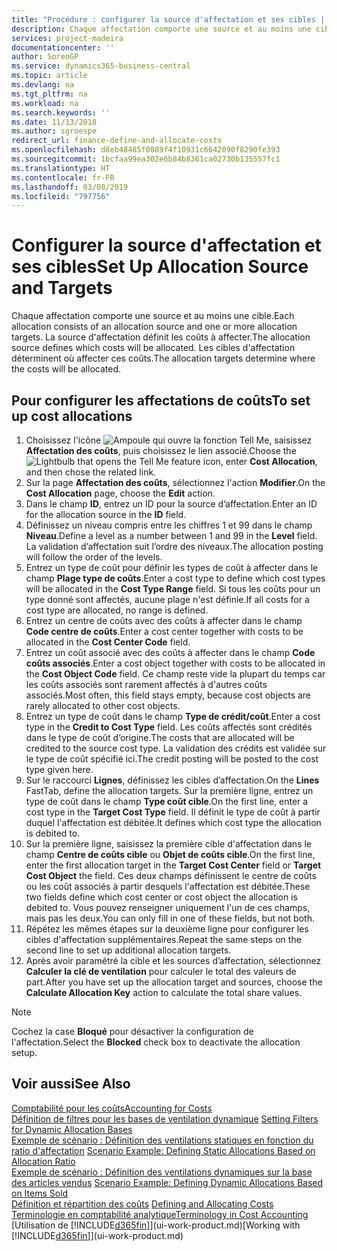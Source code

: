 ```yaml
---
title: "Procédure : configurer la source d'affectation et ses cibles | Microsoft Docs"
description: Chaque affectation comporte une source et au moins une cible. La source d'affectation définit les coûts à affecter. Les cibles d'affectation déterminent où affecter ces coûts.
services: project-madeira
documentationcenter: ''
author: SorenGP
ms.service: dynamics365-business-central
ms.topic: article
ms.devlang: na
ms.tgt_pltfrm: na
ms.workload: na
ms.search.keywords: ''
ms.date: 11/13/2018
ms.author: sgroespe
redirect_url: finance-define-and-allocate-costs
ms.openlocfilehash: d8eb48485f0889f4f10931c6642090f8290fe393
ms.sourcegitcommit: 1bcfaa99ea302e6b84b8361ca02730b135557fc1
ms.translationtype: HT
ms.contentlocale: fr-FR
ms.lasthandoff: 03/08/2019
ms.locfileid: "797756"
---
```

# <a name="set-up-allocation-source-and-targets"></a><span data-ttu-id="63c3a-105">Configurer la source d'affectation et ses cibles</span><span class="sxs-lookup"><span data-stu-id="63c3a-105">Set Up Allocation Source and Targets</span></span>
<span data-ttu-id="63c3a-106">Chaque affectation comporte une source et au moins une cible.</span><span class="sxs-lookup"><span data-stu-id="63c3a-106">Each allocation consists of an allocation source and one or more allocation targets.</span></span> <span data-ttu-id="63c3a-107">La source d'affectation définit les coûts à affecter.</span><span class="sxs-lookup"><span data-stu-id="63c3a-107">The allocation source defines which costs will be allocated.</span></span> <span data-ttu-id="63c3a-108">Les cibles d'affectation déterminent où affecter ces coûts.</span><span class="sxs-lookup"><span data-stu-id="63c3a-108">The allocation targets determine where the costs will be allocated.</span></span>  

## <a name="to-set-up-cost-allocations"></a><span data-ttu-id="63c3a-109">Pour configurer les affectations de coûts</span><span class="sxs-lookup"><span data-stu-id="63c3a-109">To set up cost allocations</span></span>  
1.  <span data-ttu-id="63c3a-110">Choisissez l'icône ![Ampoule qui ouvre la fonction Tell Me](media/ui-search/search_small.png "Dites-moi ce que vous voulez faire"), saisissez **Affectation des coûts**, puis choisissez le lien associé.</span><span class="sxs-lookup"><span data-stu-id="63c3a-110">Choose the ![Lightbulb that opens the Tell Me feature](media/ui-search/search_small.png "Tell me what you want to do") icon, enter **Cost Allocation**, and then chose the related link.</span></span>  
2.  <span data-ttu-id="63c3a-111">Sur la page **Affectation des coûts**, sélectionnez l'action **Modifier**.</span><span class="sxs-lookup"><span data-stu-id="63c3a-111">On the **Cost Allocation** page, choose the **Edit** action.</span></span>  
3.  <span data-ttu-id="63c3a-112">Dans le champ **ID**, entrez un ID pour la source d’affectation.</span><span class="sxs-lookup"><span data-stu-id="63c3a-112">Enter an ID for the allocation source in the **ID** field.</span></span>  
4.  <span data-ttu-id="63c3a-113">Définissez un niveau compris entre les chiffres 1 et 99 dans le champ **Niveau**.</span><span class="sxs-lookup"><span data-stu-id="63c3a-113">Define a level as a number between 1 and 99 in the **Level** field.</span></span> <span data-ttu-id="63c3a-114">La validation d’affectation suit l’ordre des niveaux.</span><span class="sxs-lookup"><span data-stu-id="63c3a-114">The allocation posting will follow the order of the levels.</span></span>  
5.  <span data-ttu-id="63c3a-115">Entrez un type de coût pour définir les types de coût à affecter dans le champ **Plage type de coûts**.</span><span class="sxs-lookup"><span data-stu-id="63c3a-115">Enter a cost type to define which cost types will be allocated in the **Cost Type Range** field.</span></span> <span data-ttu-id="63c3a-116">Si tous les coûts pour un type donné sont affectés, aucune plage n'est définie.</span><span class="sxs-lookup"><span data-stu-id="63c3a-116">If all costs for a cost type are allocated, no range is defined.</span></span>  
6.  <span data-ttu-id="63c3a-117">Entrez un centre de coûts avec des coûts à affecter dans le champ **Code centre de coûts**.</span><span class="sxs-lookup"><span data-stu-id="63c3a-117">Enter a cost center together with costs to be allocated in the **Cost Center Code** field.</span></span>  
7.  <span data-ttu-id="63c3a-118">Entrez un coût associé avec des coûts à affecter dans le champ **Code coûts associés**.</span><span class="sxs-lookup"><span data-stu-id="63c3a-118">Enter a cost object together with costs to be allocated in the **Cost Object Code** field.</span></span> <span data-ttu-id="63c3a-119">Ce champ reste vide la plupart du temps car les coûts associés sont rarement affectés à d'autres coûts associés.</span><span class="sxs-lookup"><span data-stu-id="63c3a-119">Most often, this field stays empty, because cost objects are rarely allocated to other cost objects.</span></span>  
8.  <span data-ttu-id="63c3a-120">Entrez un type de coût dans le champ **Type de crédit/coût**.</span><span class="sxs-lookup"><span data-stu-id="63c3a-120">Enter a cost type in the **Credit to Cost Type** field.</span></span> <span data-ttu-id="63c3a-121">Les coûts affectés sont crédités dans le type de coût d’origine.</span><span class="sxs-lookup"><span data-stu-id="63c3a-121">The costs that are allocated will be credited to the source cost type.</span></span> <span data-ttu-id="63c3a-122">La validation des crédits est validée sur le type de coût spécifié ici.</span><span class="sxs-lookup"><span data-stu-id="63c3a-122">The credit posting will be posted to the cost type given here.</span></span>  
9. <span data-ttu-id="63c3a-123">Sur le raccourci **Lignes**, définissez les cibles d’affectation.</span><span class="sxs-lookup"><span data-stu-id="63c3a-123">On the **Lines** FastTab, define the allocation targets.</span></span> <span data-ttu-id="63c3a-124">Sur la première ligne, entrez un type de coût dans le champ **Type coût cible**.</span><span class="sxs-lookup"><span data-stu-id="63c3a-124">On the first line, enter a cost type in the **Target Cost Type** field.</span></span> <span data-ttu-id="63c3a-125">Il définit le type de coût à partir duquel l'affectation est débitée.</span><span class="sxs-lookup"><span data-stu-id="63c3a-125">It defines which cost type the allocation is debited to.</span></span>  
10. <span data-ttu-id="63c3a-126">Sur la première ligne, saisissez la première cible d'affectation dans le champ **Centre de coûts cible** ou **Objet de coûts cible**.</span><span class="sxs-lookup"><span data-stu-id="63c3a-126">On the first line, enter the first allocation target in the **Target Cost Center** field or **Target Cost Object** the field.</span></span> <span data-ttu-id="63c3a-127">Ces deux champs définissent le centre de coûts ou les coût associés à partir desquels l'affectation est débitée.</span><span class="sxs-lookup"><span data-stu-id="63c3a-127">These two fields define which cost center or cost object the allocation is debited to.</span></span> <span data-ttu-id="63c3a-128">Vous pouvez renseigner uniquement l'un de ces champs, mais pas les deux.</span><span class="sxs-lookup"><span data-stu-id="63c3a-128">You can only fill in one of these fields, but not both.</span></span>  
11. <span data-ttu-id="63c3a-129">Répétez les mêmes étapes sur la deuxième ligne pour configurer les cibles d'affectation supplémentaires.</span><span class="sxs-lookup"><span data-stu-id="63c3a-129">Repeat the same steps on the second line to set up additional allocation targets.</span></span>  
12. <span data-ttu-id="63c3a-130">Après avoir paramétré la cible et les sources d’affectation, sélectionnez **Calculer la clé de ventilation** pour calculer le total des valeurs de part.</span><span class="sxs-lookup"><span data-stu-id="63c3a-130">After you have set up the allocation target and sources, choose the **Calculate Allocation Key** action to calculate the total share values.</span></span>  

> [!NOTE]  
>  <span data-ttu-id="63c3a-131">Cochez la case **Bloqué** pour désactiver la configuration de l'affectation.</span><span class="sxs-lookup"><span data-stu-id="63c3a-131">Select the **Blocked** check box to deactivate the allocation setup.</span></span>  

## <a name="see-also"></a><span data-ttu-id="63c3a-132">Voir aussi</span><span class="sxs-lookup"><span data-stu-id="63c3a-132">See Also</span></span>  
[<span data-ttu-id="63c3a-133">Comptabilité pour les coûts</span><span class="sxs-lookup"><span data-stu-id="63c3a-133">Accounting for Costs</span></span>](finance-manage-cost-accounting.md)  
 <span data-ttu-id="63c3a-134">[Définition de filtres pour les bases de ventilation dynamique](finance-setting-filters-for-dynamic-allocation-bases.md) </span><span class="sxs-lookup"><span data-stu-id="63c3a-134">[Setting Filters for Dynamic Allocation Bases](finance-setting-filters-for-dynamic-allocation-bases.md) </span></span>  
 <span data-ttu-id="63c3a-135">[Exemple de scénario : Définition des ventilations statiques en fonction du ratio d'affectation](finance-scenario-example-defining-static-allocations-based-on-allocation-ratio.md) </span><span class="sxs-lookup"><span data-stu-id="63c3a-135">[Scenario Example: Defining Static Allocations Based on Allocation Ratio](finance-scenario-example-defining-static-allocations-based-on-allocation-ratio.md) </span></span>  
 <span data-ttu-id="63c3a-136">[Exemple de scénario : Définition des ventilations dynamiques sur la base des articles vendus](finance-scenario-example-defining-dynamic-allocations-based-on-items-sold.md) </span><span class="sxs-lookup"><span data-stu-id="63c3a-136">[Scenario Example: Defining Dynamic Allocations Based on Items Sold](finance-scenario-example-defining-dynamic-allocations-based-on-items-sold.md) </span></span>  
 <span data-ttu-id="63c3a-137">[Définition et répartition des coûts](finance-define-and-allocate-costs.md) </span><span class="sxs-lookup"><span data-stu-id="63c3a-137">[Defining and Allocating Costs](finance-define-and-allocate-costs.md) </span></span>  
 [<span data-ttu-id="63c3a-138">Terminologie en comptabilité analytique</span><span class="sxs-lookup"><span data-stu-id="63c3a-138">Terminology in Cost Accounting</span></span>](finance-terminology-in-cost-accounting.md)  
 <span data-ttu-id="63c3a-139">[Utilisation de [!INCLUDE[d365fin](includes/d365fin_md.md)]](ui-work-product.md)</span><span class="sxs-lookup"><span data-stu-id="63c3a-139">[Working with [!INCLUDE[d365fin](includes/d365fin_md.md)]](ui-work-product.md)</span></span>
